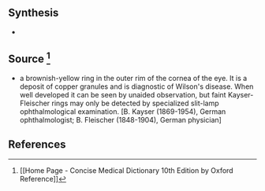 ## Synthesis
- 
## Source [^1]
- a brownish-yellow ring in the outer rim of the cornea of the eye. It is a deposit of copper granules and is diagnostic of Wilson's disease. When well developed it can be seen by unaided observation, but faint Kayser-Fleischer rings may only be detected by specialized slit-lamp ophthalmological examination. \[B. Kayser (1869-1954), German ophthalmologist; B. Fleischer (1848-1904), German physician]
## References

[^1]: [[Home Page - Concise Medical Dictionary 10th Edition by Oxford Reference]]